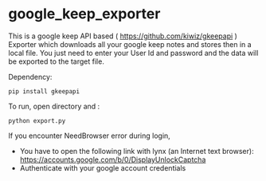 # google_keep_exporter

This is a google keep API based ( https://github.com/kiwiz/gkeepapi ) Exporter which downloads all your google keep notes and stores then in a local file. You just need to enter your User Id and password and the data will be exported to the target file.


Dependency:

 `pip install gkeepapi`


To run, open directory and :

`python export.py`



If you encounter NeedBrowser error during login,

* You have to open the following link with lynx (an Internet text browser): https://accounts.google.com/b/0/DisplayUnlockCaptcha
* Authenticate with your google account credentials


